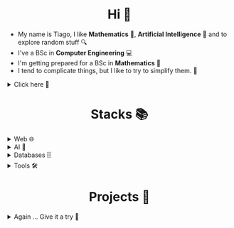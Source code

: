 <h1 align="center">Hi 👋</h1>

* My name is Tiago, I like **Mathematics** 📐, **Artificial Intelligence** 🤖 and to explore random stuff 🔍
* I've a BSc in **Computer Engineering** 💻
* I'm getting prepared for a BSc in **Mathematics** 🧮
* I tend to complicate things, but I like to try to simplify them. 🧘

<details>
<summary>Click here 🔽</summary>
<br>
Give it a try: <a href="https://tiago-martins.netlify.app/about" target="_blank" rel="noopener noreferrer">tiago-martins.netlify.app/about</a>
</details>


<h1 align="center">Stacks 📚</h1>

<details>
<summary>Web 🌐</summary>
<br>
 
 * Angular 📐
 * Spring Boot 🌱
 * Node/Express 🚀
   
</details>

<details>
<summary>AI 🧠</summary>
<br>
 
 * TensorFlow 🔢
 * PyTorch 🔥
 * Pandas 🐼

</details>


<details>
<summary>Databases 🗄️</summary>
<br>
 
 * MongoDB 🍃
 * MySQL 🐬

</details>

<details>
<summary>Tools 🛠️</summary>
<br>
 
 * Docker 🐳

</details>

<h1 align="center">Projects 💼</h1>
<details>
<summary>Again ... Give it a try 🔽</summary>
<br>
 <a href="https://tiago-martins.netlify.app/" target="_blank" rel="noopener noreferrer">tiago-martins.netlify.app</a>
</details>

